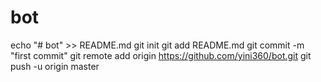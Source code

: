 # bot

echo "# bot" >> README.md
git init
git add README.md
git commit -m "first commit"
git remote add origin https://github.com/yini360/bot.git
git push -u origin master
